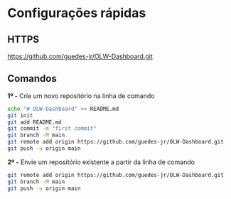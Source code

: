 # Configurações rápidas

## HTTPS
https://github.com/guedes-jr/OLW-Dashboard.git

## Comandos 

**1º -** Crie um novo repositório na linha de comando
```sh
echo "# OLW-Dashboard" >> README.md
git init
git add README.md
git commit -m "first commit"
git branch -M main
git remote add origin https://github.com/guedes-jr/OLW-Dashboard.git
git push -u origin main
```

**2º -** Envie um repositório existente a partir da linha de comando
```sh
git remote add origin https://github.com/guedes-jr/OLW-Dashboard.git
git branch -M main
git push -u origin main
```